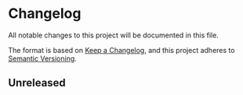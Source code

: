 # Changelog

All notable changes to this project will be documented in this file.

The format is based on [Keep a Changelog], and this project adheres to [Semantic
Versioning].

[keep a changelog]: https://keepachangelog.com/en/1.1.0/
[semantic versioning]: https://semver.org/spec/v2.0.0.html

## Unreleased
